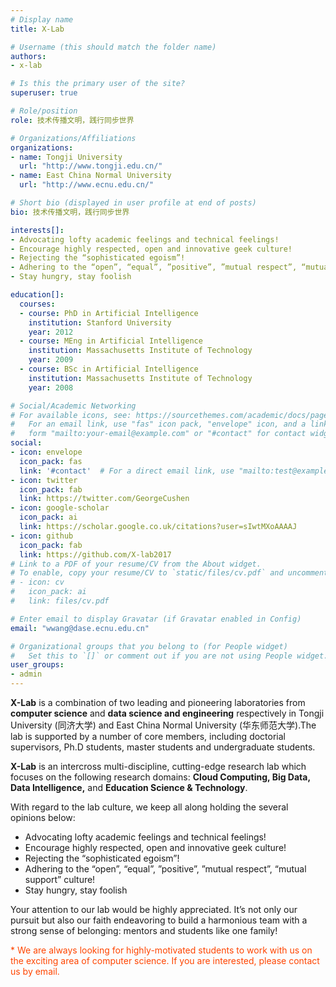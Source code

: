 ```yaml
---
# Display name
title: X-Lab

# Username (this should match the folder name)
authors:
- x-lab

# Is this the primary user of the site?
superuser: true

# Role/position
role: 技术传播文明，践行同步世界

# Organizations/Affiliations
organizations:
- name: Tongji University
  url: "http://www.tongji.edu.cn/"
- name: East China Normal University
  url: "http://www.ecnu.edu.cn/"

# Short bio (displayed in user profile at end of posts)
bio: 技术传播文明，践行同步世界

interests[]:
- Advocating lofty academic feelings and technical feelings!
- Encourage highly respected, open and innovative geek culture!
- Rejecting the “sophisticated egoism”!
- Adhering to the “open”, “equal”, ”positive”, ”mutual respect”, “mutual support” culture!
- Stay hungry, stay foolish

education[]:
  courses:
  - course: PhD in Artificial Intelligence
    institution: Stanford University
    year: 2012
  - course: MEng in Artificial Intelligence
    institution: Massachusetts Institute of Technology
    year: 2009
  - course: BSc in Artificial Intelligence
    institution: Massachusetts Institute of Technology
    year: 2008

# Social/Academic Networking
# For available icons, see: https://sourcethemes.com/academic/docs/page-builder/#icons
#   For an email link, use "fas" icon pack, "envelope" icon, and a link in the
#   form "mailto:your-email@example.com" or "#contact" for contact widget.
social:
- icon: envelope
  icon_pack: fas
  link: '#contact'  # For a direct email link, use "mailto:test@example.org".
- icon: twitter
  icon_pack: fab
  link: https://twitter.com/GeorgeCushen
- icon: google-scholar
  icon_pack: ai
  link: https://scholar.google.co.uk/citations?user=sIwtMXoAAAAJ
- icon: github
  icon_pack: fab
  link: https://github.com/X-lab2017
# Link to a PDF of your resume/CV from the About widget.
# To enable, copy your resume/CV to `static/files/cv.pdf` and uncomment the lines below.
# - icon: cv
#   icon_pack: ai
#   link: files/cv.pdf

# Enter email to display Gravatar (if Gravatar enabled in Config)
email: "wwang@dase.ecnu.edu.cn"

# Organizational groups that you belong to (for People widget)
#   Set this to `[]` or comment out if you are not using People widget.
user_groups:
- admin
---
```


**X-Lab** is a combination of two leading and pioneering laboratories from **computer science** and **data science and engineering** respectively in Tongji University (同济大学) and East China Normal University (华东师范大学).The lab is supported by a number of core members, including doctorial supervisors, Ph.D students, master students and undergraduate students.

**X-Lab** is an intercross multi-discipline, cutting-edge research lab which focuses on the following research domains: **Cloud Computing, Big Data, Data Intelligence,** and **Education Science & Technology**.

With regard to the lab culture, we keep all along holding the several opinions below:
- Advocating lofty academic feelings and technical feelings!
- Encourage highly respected, open and innovative geek culture!
- Rejecting the “sophisticated egoism”!
- Adhering to the “open”, “equal”, ”positive”, ”mutual respect”, “mutual support” culture!
- Stay hungry, stay foolish

Your attention to our lab would be highly appreciated. It’s not only our pursuit but also our faith endeavoring to build a harmonious team with a strong sense of belonging: mentors and students like one family!

<font color='orangered'>* We are always looking for highly-motivated students to work with us on the exciting area of computer science. If you are interested, please contact us by email.</font>
